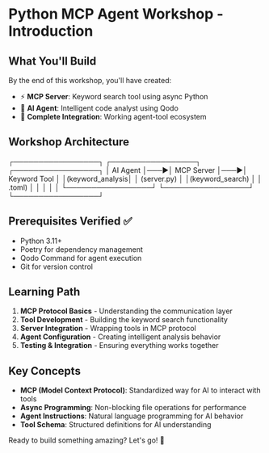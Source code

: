 # Python MCP Agent Workshop - Introduction

## What You'll Build
By the end of this workshop, you'll have created:
- ⚡ **MCP Server**: Keyword search tool using async Python
- 🤖 **AI Agent**: Intelligent code analyst using Qodo
- 🔧 **Complete Integration**: Working agent-tool ecosystem

## Workshop Architecture

┌─────────────────┐    ┌─────────────────┐    ┌─────────────────┐
│   AI Agent      │───▶│   MCP Server    │───▶│  Keyword Tool   │
│(keyword_analysis│    │   (server.py)   │    │(keyword_search) │
│     .toml)      │    │                 │    │                 │
└─────────────────┘    └─────────────────┘    └─────────────────┘

## Prerequisites Verified ✅
- Python 3.11+
- Poetry for dependency management
- Qodo Command for agent execution
- Git for version control

## Learning Path
1. **MCP Protocol Basics** - Understanding the communication layer
2. **Tool Development** - Building the keyword search functionality
3. **Server Integration** - Wrapping tools in MCP protocol
4. **Agent Configuration** - Creating intelligent analysis behavior
5. **Testing & Integration** - Ensuring everything works together

## Key Concepts
- **MCP (Model Context Protocol)**: Standardized way for AI to interact with tools
- **Async Programming**: Non-blocking file operations for performance
- **Agent Instructions**: Natural language programming for AI behavior
- **Tool Schema**: Structured definitions for AI understanding

Ready to build something amazing? Let's go! 🚀